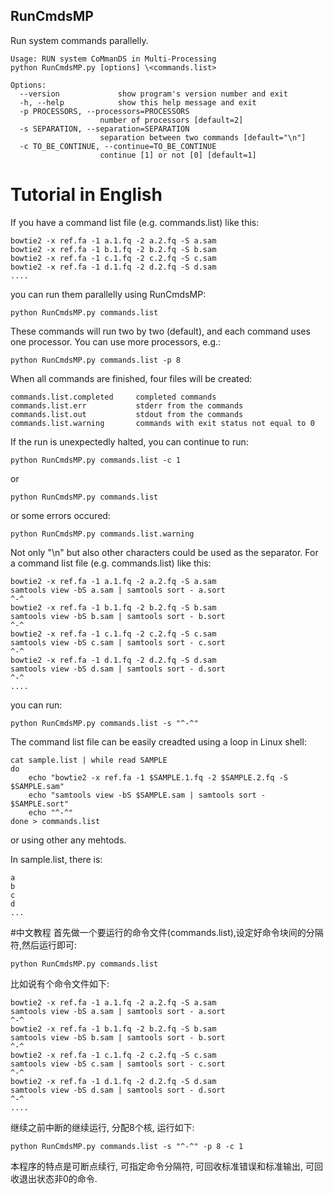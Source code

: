 ## RunCmdsMP
Run system commands parallelly.


	Usage: RUN system CoMmanDS in Multi-Processing
	python RunCmdsMP.py [options] \<commands.list>

	Options:  
	  --version             show program's version number and exit  
	  -h, --help            show this help message and exit  
	  -p PROCESSORS, --processors=PROCESSORS  
                        number of processors [default=2]  
	  -s SEPARATION, --separation=SEPARATION  
                        separation between two commands [default="\n"]  
	  -c TO_BE_CONTINUE, --continue=TO_BE_CONTINUE  
                        continue [1] or not [0] [default=1]  

# Tutorial in English
If you have a command list file (e.g. commands.list) like this:

	bowtie2 -x ref.fa -1 a.1.fq -2 a.2.fq -S a.sam
	bowtie2 -x ref.fa -1 b.1.fq -2 b.2.fq -S b.sam
	bowtie2 -x ref.fa -1 c.1.fq -2 c.2.fq -S c.sam
	bowtie2 -x ref.fa -1 d.1.fq -2 d.2.fq -S d.sam
	....
you can run them parallelly using RunCmdsMP:  

	python RunCmdsMP.py commands.list
These commands will run two by two (default), and each command uses one processor.
You can use more processors, e.g.:

	python RunCmdsMP.py commands.list -p 8
When all commands are finished, four files will be created:
	
	commands.list.completed		completed commands
	commands.list.err			stderr from the commands
	commands.list.out			stdout from the commands
	commands.list.warning		commands with exit status not equal to 0
	
If the run is unexpectedly halted, you can continue to run:
	
	python RunCmdsMP.py commands.list -c 1
or

	python RunCmdsMP.py commands.list
or some errors occured:

	python RunCmdsMP.py commands.list.warning
	
Not only "\n" but also other characters could be used as the separator. For a command list file (e.g. commands.list) like this:

	bowtie2 -x ref.fa -1 a.1.fq -2 a.2.fq -S a.sam
	samtools view -bS a.sam | samtools sort - a.sort
	^-^
	bowtie2 -x ref.fa -1 b.1.fq -2 b.2.fq -S b.sam
	samtools view -bS b.sam | samtools sort - b.sort
	^-^
	bowtie2 -x ref.fa -1 c.1.fq -2 c.2.fq -S c.sam
	samtools view -bS c.sam | samtools sort - c.sort
	^-^
	bowtie2 -x ref.fa -1 d.1.fq -2 d.2.fq -S d.sam
	samtools view -bS d.sam | samtools sort - d.sort
	^-^
	....
you can run:

	python RunCmdsMP.py commands.list -s "^-^"
	
The command list file can be easily creadted using a loop in Linux shell:

	cat sample.list | while read SAMPLE
	do
		echo "bowtie2 -x ref.fa -1 $SAMPLE.1.fq -2 $SAMPLE.2.fq -S $SAMPLE.sam"
		echo "samtools view -bS $SAMPLE.sam | samtools sort - $SAMPLE.sort"
		echo "^-^"
	done > commands.list
or using other any mehtods.
	
In sample.list, there is:

	a
	b
	c
	d
	...

#中文教程
首先做一个要运行的命令文件(commands.list),设定好命令块间的分隔符,然后运行即可:

	python RunCmdsMP.py commands.list
	
比如说有个命令文件如下:

	bowtie2 -x ref.fa -1 a.1.fq -2 a.2.fq -S a.sam
	samtools view -bS a.sam | samtools sort - a.sort
	^-^
	bowtie2 -x ref.fa -1 b.1.fq -2 b.2.fq -S b.sam
	samtools view -bS b.sam | samtools sort - b.sort
	^-^
	bowtie2 -x ref.fa -1 c.1.fq -2 c.2.fq -S c.sam
	samtools view -bS c.sam | samtools sort - c.sort
	^-^
	bowtie2 -x ref.fa -1 d.1.fq -2 d.2.fq -S d.sam
	samtools view -bS d.sam | samtools sort - d.sort
	^-^
	....
继续之前中断的继续运行, 分配8个核, 运行如下:

	python RunCmdsMP.py commands.list -s "^-^" -p 8 -c 1
	
本程序的特点是可断点续行, 可指定命令分隔符, 可回收标准错误和标准输出, 可回收退出状态非0的命令.
